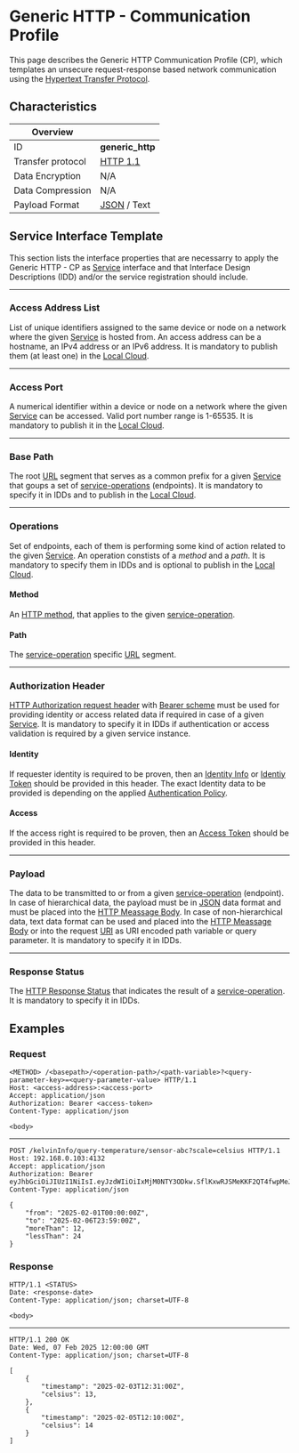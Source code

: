 # Generic HTTP - Communication Profile

This page describes the Generic HTTP Communication Profile (CP), which templates an unsecure request-response based network communication using the [Hypertext Transfer Protocol](https://en.wikipedia.org/wiki/HTTP). 

## Characteristics

|Overview||
| --- | --- |
| ID | **generic_http** |
| Transfer protocol | [HTTP 1.1](https://datatracker.ietf.org/doc/html/rfc2616) |
| Data Encryption | N/A |
| Data Compression | N/A |
| Payload Format | [JSON](https://datatracker.ietf.org/doc/html/rfc8259) / Text |

## Service Interface Template

This section lists the interface properties that are necessarry to apply the Generic HTTP - CP as [Service](../../help/definitions.md#microservice-or-service) interface and that Interface Design Descriptions (IDD) and/or the service registration should include. 

---

### Access Address List

List of unique identifiers assigned to the same device or node on a network where the given [Service](../../help/definitions.md#microservice-or-service) is hosted from. An access address can be a hostname, an IPv4 address or an IPv6 address. It is mandatory to publish them (at least one) in the [Local Cloud](../../help/definitions.md#local-cloud).

---

### Access Port

A numerical identifier within a device or node on a network where the given [Service](../../help/definitions.md#microservice-or-service) can be accessed. Valid port number range is 1-65535. It is mandatory to publish it in the [Local Cloud](../../help/definitions.md#local-cloud).

---

### Base Path

The root [URL](https://datatracker.ietf.org/doc/html/rfc2616#section-3.2.2) segment that serves as a common prefix for a given [Service](../../help/definitions.md#microservice-or-service) that goups a set of [service-operations](../../help/definitions.md#service-operation) (endpoints). It is mandatory to specify it in IDDs and to publish in the [Local Cloud](../../help/definitions.md#local-cloud).

---

### Operations

Set of endpoints, each of them is performing some kind of action related to the given [Service](../../help/definitions.md#microservice-or-service). An operation constists of a _method_ and a _path_. It is mandatory to specify them in IDDs and is optional to publish in the [Local Cloud](../../help/definitions.md#local-cloud).

#### Method

An [HTTP method](https://datatracker.ietf.org/doc/html/rfc2616#section-5.1.1), that applies to the given [service-operation](../../help/definitions.md#service-operation).

#### Path

The [service-operation](../../help/definitions.md#service-operation) specific [URL](https://datatracker.ietf.org/doc/html/rfc2616#section-3.2.2) segment.

---

### Authorization Header

[HTTP Authorization request header](https://datatracker.ietf.org/doc/html/rfc2616#section-14.8) with [Bearer scheme](https://datatracker.ietf.org/doc/html/rfc6750#section-2.1) must be used for providing identity or access related data if required in case of a given [Service](../../help/definitions.md#microservice-or-service). It is mandatory to specify it in IDDs if authentication or access validation is required by a given service instance.

#### Identity

If requester identity is required to be proven, then an [Identity Info](../../help/definitions.md#identity-info) or [Identiy Token](../../help/definitions.md#identity-token) should be provided in this header. The exact Identity data to be provided is depending on the applied [Authentication Policy](../authentication_policy.md).

#### Access

If the access right is required to be proven, then an [Access Token](../../help/definitions.md#access-token) should be provided in this header.

---

### Payload

The data to be transmitted to or from a given [service-operation](../../help/definitions.md#service-operation) (endpoint). In case of hierarchical data, the payload must be in [JSON](https://datatracker.ietf.org/doc/html/rfc8259) data format and must be placed into the [HTTP Meassage Body](https://datatracker.ietf.org/doc/html/rfc2616#section-4.3). In case of non-hierarchical data, text data format can be used and placed into the [HTTP Meassage Body](https://datatracker.ietf.org/doc/html/rfc2616#section-4.3) or into the request [URI](https://en.wikipedia.org/wiki/Uniform_Resource_Identifier) as URI encoded path variable or query parameter. It is mandatory to specify it in IDDs.

---

### Response Status

The [HTTP Response Status](https://datatracker.ietf.org/doc/html/rfc2616#section-6.1.1) that indicates the result of a [service-operation](../../help/definitions.md#service-operation). It is mandatory to specify it in IDDs.

## Examples

### Request

```
<METHOD> /<basepath>/<operation-path>/<path-variable>?<query-parameter-key>=<query-parameter-value> HTTP/1.1
Host: <access-address>:<access-port>
Accept: application/json
Authorization: Bearer <access-token>
Content-Type: application/json

<body>
```

---

```
POST /kelvinInfo/query-temperature/sensor-abc?scale=celsius HTTP/1.1
Host: 192.168.0.103:4132
Accept: application/json
Authorization: Bearer eyJhbGciOiJIUzI1NiIsI.eyJzdWIiOiIxMjM0NTY3ODkw.SflKxwRJSMeKKF2QT4fwpMeJ
Content-Type: application/json

{
    "from": "2025-02-01T00:00:00Z",
    "to": "2025-02-06T23:59:00Z",
    "moreThan": 12,
    "lessThan": 24
}
```

### Response

```
HTTP/1.1 <STATUS>
Date: <response-date>
Content-Type: application/json; charset=UTF-8

<body>
```

---

```
HTTP/1.1 200 OK
Date: Wed, 07 Feb 2025 12:00:00 GMT
Content-Type: application/json; charset=UTF-8

[
    {
        "timestamp": "2025-02-03T12:31:00Z",
        "celsius": 13,
    },
    {
        "timestamp": "2025-02-05T12:10:00Z",
        "celsius": 14
    }
]
```
